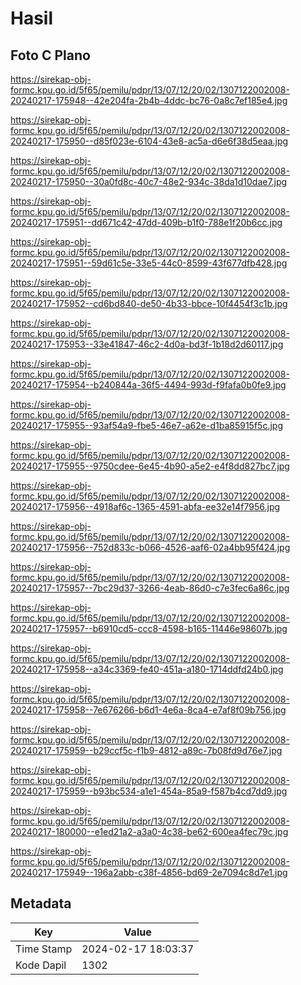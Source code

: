 # Hasil

## Foto C Plano

https://sirekap-obj-formc.kpu.go.id/5f65/pemilu/pdpr/13/07/12/20/02/1307122002008-20240217-175948--42e204fa-2b4b-4ddc-bc76-0a8c7ef185e4.jpg

https://sirekap-obj-formc.kpu.go.id/5f65/pemilu/pdpr/13/07/12/20/02/1307122002008-20240217-175950--d85f023e-6104-43e8-ac5a-d6e6f38d5eaa.jpg

https://sirekap-obj-formc.kpu.go.id/5f65/pemilu/pdpr/13/07/12/20/02/1307122002008-20240217-175950--30a0fd8c-40c7-48e2-934c-38da1d10dae7.jpg

https://sirekap-obj-formc.kpu.go.id/5f65/pemilu/pdpr/13/07/12/20/02/1307122002008-20240217-175951--dd671c42-47dd-409b-b1f0-788e1f20b6cc.jpg

https://sirekap-obj-formc.kpu.go.id/5f65/pemilu/pdpr/13/07/12/20/02/1307122002008-20240217-175951--59d61c5e-33e5-44c0-8599-43f677dfb428.jpg

https://sirekap-obj-formc.kpu.go.id/5f65/pemilu/pdpr/13/07/12/20/02/1307122002008-20240217-175952--cd6bd840-de50-4b33-bbce-10f4454f3c1b.jpg

https://sirekap-obj-formc.kpu.go.id/5f65/pemilu/pdpr/13/07/12/20/02/1307122002008-20240217-175953--33e41847-46c2-4d0a-bd3f-1b18d2d60117.jpg

https://sirekap-obj-formc.kpu.go.id/5f65/pemilu/pdpr/13/07/12/20/02/1307122002008-20240217-175954--b240844a-36f5-4494-993d-f9fafa0b0fe9.jpg

https://sirekap-obj-formc.kpu.go.id/5f65/pemilu/pdpr/13/07/12/20/02/1307122002008-20240217-175955--93af54a9-fbe5-46e7-a62e-d1ba85915f5c.jpg

https://sirekap-obj-formc.kpu.go.id/5f65/pemilu/pdpr/13/07/12/20/02/1307122002008-20240217-175955--9750cdee-6e45-4b90-a5e2-e4f8dd827bc7.jpg

https://sirekap-obj-formc.kpu.go.id/5f65/pemilu/pdpr/13/07/12/20/02/1307122002008-20240217-175956--4918af6c-1365-4591-abfa-ee32e14f7956.jpg

https://sirekap-obj-formc.kpu.go.id/5f65/pemilu/pdpr/13/07/12/20/02/1307122002008-20240217-175956--752d833c-b066-4526-aaf6-02a4bb95f424.jpg

https://sirekap-obj-formc.kpu.go.id/5f65/pemilu/pdpr/13/07/12/20/02/1307122002008-20240217-175957--7bc29d37-3266-4eab-86d0-c7e3fec6a86c.jpg

https://sirekap-obj-formc.kpu.go.id/5f65/pemilu/pdpr/13/07/12/20/02/1307122002008-20240217-175957--b6910cd5-ccc8-4598-b165-11446e98607b.jpg

https://sirekap-obj-formc.kpu.go.id/5f65/pemilu/pdpr/13/07/12/20/02/1307122002008-20240217-175958--a34c3369-fe40-451a-a180-1714ddfd24b0.jpg

https://sirekap-obj-formc.kpu.go.id/5f65/pemilu/pdpr/13/07/12/20/02/1307122002008-20240217-175958--7e676266-b6d1-4e6a-8ca4-e7af8f09b756.jpg

https://sirekap-obj-formc.kpu.go.id/5f65/pemilu/pdpr/13/07/12/20/02/1307122002008-20240217-175959--b29ccf5c-f1b9-4812-a89c-7b08fd9d76e7.jpg

https://sirekap-obj-formc.kpu.go.id/5f65/pemilu/pdpr/13/07/12/20/02/1307122002008-20240217-175959--b93bc534-a1e1-454a-85a9-f587b4cd7dd9.jpg

https://sirekap-obj-formc.kpu.go.id/5f65/pemilu/pdpr/13/07/12/20/02/1307122002008-20240217-180000--e1ed21a2-a3a0-4c38-be62-600ea4fec79c.jpg

https://sirekap-obj-formc.kpu.go.id/5f65/pemilu/pdpr/13/07/12/20/02/1307122002008-20240217-175949--196a2abb-c38f-4856-bd69-2e7094c8d7e1.jpg


## Metadata

| Key        | Value               |
| ---------- | ------------------- |
| Time Stamp | 2024-02-17 18:03:37 |
| Kode Dapil | 1302                |



